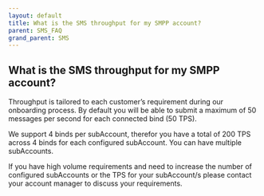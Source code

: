 ```yaml
---
layout: default
title: What is the SMS throughput for my SMPP account?
parent: SMS_FAQ
grand_parent: SMS
---
```


## What is the SMS throughput for my SMPP account?

Throughput is tailored to each customer’s requirement during our onboarding process. By default you will be able to submit a maximum of 50 messages per second for each connected bind (50 TPS).  

We support 4 binds per subAccount, therefor you have a total of 200 TPS across 4 binds for each configured subAccount.  You can have multiple subAccounts.

If you have high volume requirements and need to increase the number of configured subAccounts or the TPS for your subAccount/s please contact your account manager to discuss your requirements.
